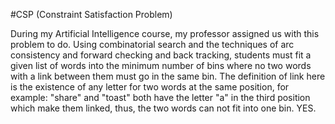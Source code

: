 #CSP (Constraint Satisfaction Problem)

During my Artificial Intelligence course, my professor assigned us with this problem to do. Using combinatorial search and the techniques of arc consistency and forward checking and back tracking, students must fit a given list of words into the minimum number of bins where no two words with a link between them must go in the same bin. The definition of link here is the existence of any letter for two words at the same position, for example: "share" and "toast" both have the letter "a" in the third position which make them linked, thus, the two words can not fit into one bin.
YES.
